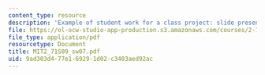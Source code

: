 ```yaml
---
content_type: resource
description: 'Example of student work for a class project: slide presentation on '
file: https://ol-ocw-studio-app-production.s3.amazonaws.com/courses/2-71-optics-spring-2009/9ad303d477e169291d02c3403aed92ac_MIT2_71S09_sw07.pdf
file_type: application/pdf
resourcetype: Document
title: MIT2_71S09_sw07.pdf
uid: 9ad303d4-77e1-6929-1d02-c3403aed92ac
---
```

